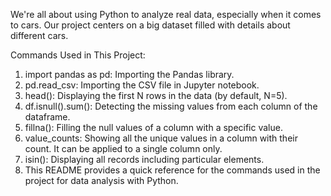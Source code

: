 We're all about using Python to analyze real data, especially when it comes to cars. Our project centers on a big dataset filled with details about different cars.

Commands Used in This Project:

1. import pandas as pd: Importing the Pandas library.
2. pd.read_csv: Importing the CSV file in Jupyter notebook.
3. head(): Displaying the first N rows in the data (by default, N=5).
4. df.isnull().sum(): Detecting the missing values from each column of the dataframe.
5. fillna(): Filling the null values of a column with a specific value.
6. value_counts: Showing all the unique values in a column with their count. It can be applied to a single column only.
7. isin(): Displaying all records including particular elements.
8. This README provides a quick reference for the commands used in the project for data analysis with Python.
